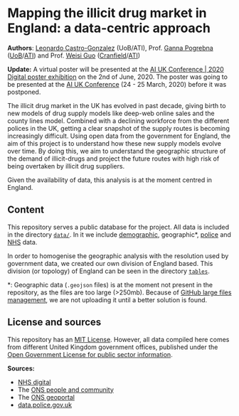 # Mapping the illicit drug market in England: a data-centric approach


**Authors**: [Leonardo Castro-Gonzalez](https://leonardocastro.github.io/about/) (UoB/ATI), Prof. [Ganna Pogrebna](http://www.gannapogrebna.com/) ([UoB](https://www.birmingham.ac.uk/staff/profiles/business/pogrebna-ganna.aspx)/[ATI](https://www.turing.ac.uk/people/researchers/ganna-pogrebna)) and Prof. [Weisi Guo](https://www.weisiguo.com/cv) ([Cranfield](https://www.cranfield.ac.uk/people/professor-weisi-guo-24667823)/[ATI](https://www.turing.ac.uk/people/researchers/weisi-guo))

**Update:** A virtual poster will be presented at the [AI UK Conference | 2020 Digital poster exhibition](https://www.turing.ac.uk/events/ai-uk-2020-digital-poster-exhibition) on the 2nd of June, 2020. The poster was going to be presented at the [AI UK Conference](https://www.turing.ac.uk/ai-uk) (24 - 25 March, 2020) before it was postponed.

The illicit drug market in the UK has evolved in past decade, giving birth to new models of drug supply models like deep-web online sales and the county lines model. Combined with a declining workforce from the different polices in the UK, getting a clear snapshot of the supply routes is becoming increasingly difficult. Using open data from the government for England, the aim of this project is to understand how these new supply models evolve over time. By doing this, we aim to understand the geographic structure of the demand of illicit-drugs and project the future routes with high risk of being overtaken by illicit drug suppliers.

Given the availability of data, this analysis is at the moment centred in England.

## Content

This repository serves a public database for the project. All data is included in the directory [`data/`](https://github.com/LeonardoCastro/BritishDrugDynamics/blob/master/data). In it we include [demographic](https://github.com/LeonardoCastro/BritishDrugDynamics/blob/master/data/demographic), geographic*, [police](https://github.com/LeonardoCastro/BritishDrugDynamics/blob/master/data/police_data) and [NHS](https://github.com/LeonardoCastro/BritishDrugDynamics/blob/master/data/drugs_usage) data.

In order to homogenise the geographic analysis with the resolution used by government data, we created our own division of England based. This division (or topology) of England can be seen in the directory [`tables`](https://github.com/LeonardoCastro/BritishDrugDynamics/blob/master/tables).

*: Geographic data (`.geojson` files) is at the moment not present in the repository, as the files are too large (>250mb). Because of [GitHub large files management](https://help.github.com/en/github/managing-large-files/working-with-large-files), we are not uploading it until a better solution is found.

## License and sources

This repository has an [MIT License](https://github.com/LeonardoCastro/BritishDrugDynamics/blob/master/LICENSE.md). However, all data compiled here comes from different United Kingdom government offices, published under the [Open Government License for public sector information](http://www.nationalarchives.gov.uk/doc/open-government-licence/version/3/).


**Sources:**
- [NHS digital](https://digital.nhs.uk/data-and-information/publications/statistical/statistics-on-drug-misuse)
- The [ONS people and community](https://www.ons.gov.uk/peoplepopulationandcommunity/)
- The [ONS geoportal](https://geoportal.statistics.gov.uk/search?collection=Document&sort=name&tags=all(MAP_ADM))
- [data.police.gov.uk](https://data.police.uk/)
